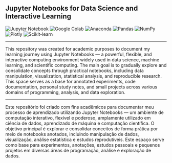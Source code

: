 ## Jupyter Notebooks for Data Science and Interactive Learning

![Jupyter Notebook](https://img.shields.io/badge/jupyter-0d1117?style=for-the-badge&logo=jupyter&logoColor=25fafe)
![Google Colab](https://img.shields.io/badge/Google%20Colab-0d1117?style=for-the-badge&logo=googlecolab&logoColor=25fafe)
![Anaconda](https://img.shields.io/badge/Anaconda-0d1117?style=for-the-badge&logo=anaconda&logoColor=25fafe)
![Pandas](https://img.shields.io/badge/pandas-0d1117?style=for-the-badge&logo=pandas&logoColor=25fafe)
![NumPy](https://img.shields.io/badge/numpy-0d1117?style=for-the-badge&logo=numpy&logoColor=25fafe)
![Plotly](https://img.shields.io/badge/plotly-0d1117?style=for-the-badge&logo=plotly&logoColor=25fafe)
![Scikit-learn](https://img.shields.io/badge/scikit--learn-0d1117?style=for-the-badge&logo=scikit-learn&logoColor=25fafe)

---

This repository was created for academic purposes to document my learning journey using Jupyter Notebooks — a powerful, flexible, and interactive computing environment widely used in data science, machine learning, and scientific computing. The main goal is to gradually explore and consolidate concepts through practical notebooks, including data manipulation, visualization, statistical analysis, and reproducible research. This space serves as a base for annotated experiments, code documentation, personal study notes, and small projects across various domains of programming, analysis, and data exploration.

---

Este repositório foi criado com fins acadêmicos para documentar meu processo de aprendizado utilizando Jupyter Notebooks — um ambiente de computação interativo, flexível e poderoso, amplamente utilizado em ciência de dados, aprendizado de máquina e computação científica. O objetivo principal é explorar e consolidar conceitos de forma prática por meio de notebooks anotados, incluindo manipulação de dados, visualização, análise estatística e estudos reprodutíveis. Este espaço serve como base para experimentos, anotações, estudos pessoais e pequenos projetos em diversas áreas de programação, análise e exploração de dados.
